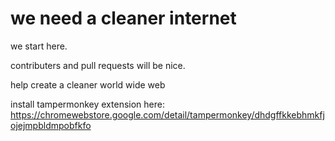# we need a cleaner internet 

we start here. 

contributers and pull requests will be nice. 

help create a cleaner world wide web

install tampermonkey extension here: https://chromewebstore.google.com/detail/tampermonkey/dhdgffkkebhmkfjojejmpbldmpobfkfo 
